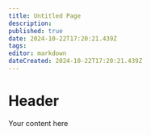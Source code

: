 ```yaml
---
title: Untitled Page
description: 
published: true
date: 2024-10-22T17:20:21.439Z
tags: 
editor: markdown
dateCreated: 2024-10-22T17:20:21.439Z
---
```


# Header
Your content here